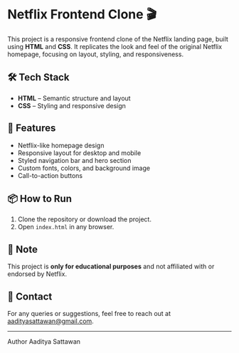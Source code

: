 # Netflix Frontend Clone 🎬

This project is a responsive frontend clone of the Netflix landing page, built using **HTML** and **CSS**. It replicates the look and feel of the original Netflix homepage, focusing on layout, styling, and responsiveness.

## 🛠️ Tech Stack

- **HTML** – Semantic structure and layout
- **CSS** – Styling and responsive design

## 🚀 Features

- Netflix-like homepage design
- Responsive layout for desktop and mobile
- Styled navigation bar and hero section
- Custom fonts, colors, and background image
- Call-to-action buttons


## 📦 How to Run

1. Clone the repository or download the project.
2. Open `index.html` in any browser.

## 📌 Note

This project is **only for educational purposes** and not affiliated with or endorsed by Netflix.

## 📧 Contact

For any queries or suggestions, feel free to reach out at aadityasattawan@gmail.com.

---
Author
Aaditya Sattawan
